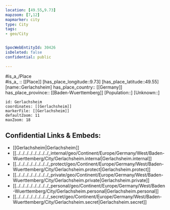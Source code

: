 ```yaml
---
location: [49.55,9.73] 
mapzoom: [7,12] 
mapmarker: city 
type: City
tags:
- geo/City


SpocWebEntityId: 30426
isDeleted: false
confidential: public

---
```

#is_a_/Place  
#is_a_ :: [[Place]] 
[has_place_longitude::9.73] 
[has_place_latitude::49.55] 
[name::Gerlachsheim] 
has_place_country:: [[Germany]]  
has_place_province:: [[Baden-Wuerttemberg]] 
[Population::] 
[Unknown::] 


```leaflet
id: Gerlachsheim
coordinates: [[Gerlachsheim]] 
markerFile: [[Gerlachsheim]] 
defaultZoom: 11 
maxZoom: 18
```


## Confidential Links & Embeds: 
- [[Gerlachsheim|Gerlachsheim]]  
- [[../../../../../../../../_internal/geo/Continent/Europe/Germany/West/Baden-Wuerttemberg/City/Gerlachsheim.internal|Gerlachsheim.internal]] 
- [[../../../../../../../../_protect/geo/Continent/Europe/Germany/West/Baden-Wuerttemberg/City/Gerlachsheim.protect|Gerlachsheim.protect]] 
- [[../../../../../../../../_private/geo/Continent/Europe/Germany/West/Baden-Wuerttemberg/City/Gerlachsheim.private|Gerlachsheim.private]] 
- [[../../../../../../../../_personal/geo/Continent/Europe/Germany/West/Baden-Wuerttemberg/City/Gerlachsheim.personal|Gerlachsheim.personal]] 
- [[../../../../../../../../_secret/geo/Continent/Europe/Germany/West/Baden-Wuerttemberg/City/Gerlachsheim.secret|Gerlachsheim.secret]] 
